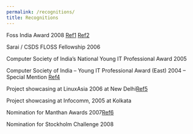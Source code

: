 ```yaml
---
permalink: /recognitions/
title: Recognitions
---
```


Foss India Award 2008 [Ref1] [Ref2]

[Ref1]: https://web.archive.org/web/20080227210907/http://www.efytimes.com/efytimes/24867/news.htm
[Ref2]: https://web.archive.org/web/20130720024246/http://www.indiaprwire.com/pressrelease/internet/200802227567.htm

Sarai / CSDS FLOSS Fellowship 2006

Computer Society of India’s National Young IT Professional Award 2005

Computer Society of India – Young IT Professional Award (East) 2004 – Special Mention [Ref4]

[Ref4]: http://web.archive.org/web/20071009065514/http://www.csi-india.org/chapter_news/CSICNewsJan05.pdf

Project showcasing at LinuxAsia 2006 at New Delhi[Ref5]

[Ref5]: http://static.flickr.com/21/97228660_c9b684b074.jpg?v=0

Project showcasing at Infocomm, 2005 at Kolkata

Nomination for Manthan Awards 2007[Ref6]

[Ref6]: http://web.archive.org/web/20071019065325/http://www.digitalopportunity.org/article/view/153676/1/1049
 
Nomination for Stockholm Challenge 2008


 


 

